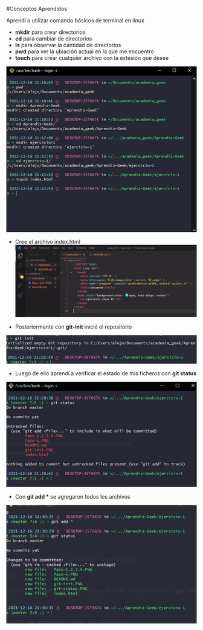 #Conceptos Aprendidos

Aprendí a utilizar comando básicos de terminal en linux

- **mkdir** para crear directorios
- **cd** para cambiar de directorios
- **ls** para observar la cantidad de directorios
- **pwd** para ver la ubiación actual en la que me encuentro
- **touch** para crear cualquier archivo con la extesión que desee

![](/Paso-1,2,3,4.PNG)

- Cree el archivo index.html
  ![](/Paso-5.PNG)

- Posteriormente con **git-init** inicié el repositorio

![](/git-init.PNG)

- Luego de ello aprendí a verificar el estado de mis ficheros con **git status**

![](/git-status.PNG)

- Con **git add \*** se agregaron todos los archivos

![](/git-add.PNG)
